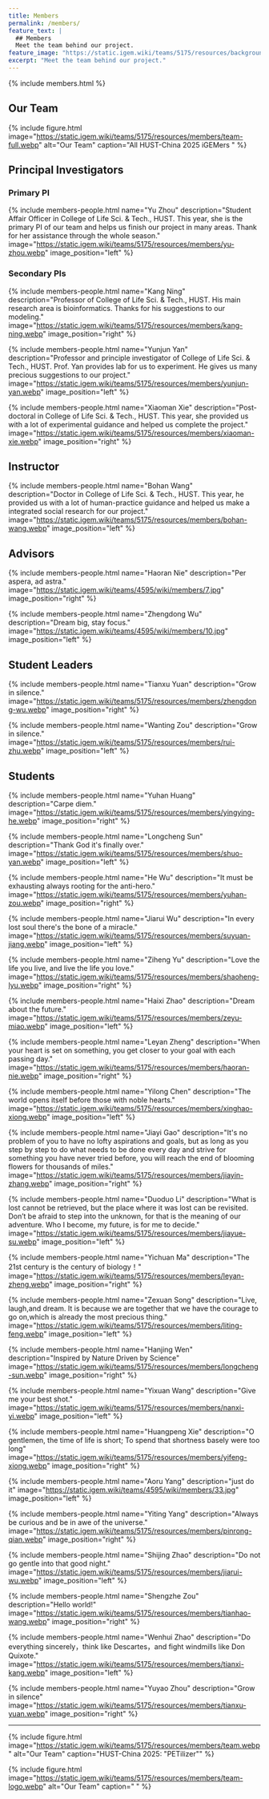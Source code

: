 ```yaml
---
title: Members
permalink: /members/
feature_text: |
  ## Members
  Meet the team behind our project.
feature_image: "https://static.igem.wiki/teams/5175/resources/background/bg-members.webp"
excerpt: "Meet the team behind our project."
---
```


{% include members.html %}

## Our Team

{% include figure.html 
   image="https://static.igem.wiki/teams/5175/resources/members/team-full.webp" 
   alt="Our Team" 
   caption="All HUST-China 2025 iGEMers " %}


## Principal Investigators

### Primary PI

{% include members-people.html 
   name="Yu Zhou" 
   description="Student Affair Officer in College of Life Sci. & Tech., HUST. This year, she is the primary PI of our team and helps us finish our project in many areas. Thank for her assistance through the whole season." 
   image="https://static.igem.wiki/teams/5175/resources/members/yu-zhou.webp" 
   image_position="left" %}

### Secondary PIs

{% include members-people.html
   name="Kang Ning" 
   description="Professor of College of Life Sci. & Tech., HUST. His main research area is bioinformatics. Thanks for his suggestions to our modeling." 
   image="https://static.igem.wiki/teams/5175/resources/members/kang-ning.webp" 
   image_position="right" %}

{% include members-people.html
   name="Yunjun Yan" 
   description="Professor and principle investigator of College of Life Sci. & Tech., HUST. Prof. Yan provides lab for us to experiment. He gives us many precious suggestions to our project." 
   image="https://static.igem.wiki/teams/5175/resources/members/yunjun-yan.webp" 
   image_position="left" %}

{% include members-people.html 
   name="Xiaoman Xie" 
   description="Post-doctoral in College of Life Sci. & Tech., HUST. This year, she provided us with a lot of experimental guidance and helped us complete the project." 
   image="https://static.igem.wiki/teams/5175/resources/members/xiaoman-xie.webp" 
   image_position="right" %}

## Instructor

{% include members-people.html 
   name="Bohan Wang" 
   description="Doctor in College of Life Sci. & Tech., HUST. This year, he provided us with a lot of human-practice guidance and helped us make a integrated social research for our project." 
   image="https://static.igem.wiki/teams/5175/resources/members/bohan-wang.webp"
   image_position="left" %}

## Advisors

{% include members-people.html 
   name="Haoran Nie" 
   description="Per aspera, ad astra." 
   image="https://static.igem.wiki/teams/4595/wiki/members/7.jpg" 
   image_position="right" %}

{% include members-people.html 
   name="Zhengdong Wu" 
   description="Dream big, stay focus." 
   image="https://static.igem.wiki/teams/4595/wiki/members/10.jpg" 
   image_position="left" %}


## Student Leaders

{% include members-people.html 
   name="Tianxu Yuan" 
   description="Grow in silence." 
   image="https://static.igem.wiki/teams/5175/resources/members/zhengdong-wu.webp" 
   image_position="right" %}

{% include members-people.html 
   name="Wanting Zou" 
   description="Grow in silence." 
   image="https://static.igem.wiki/teams/5175/resources/members/rui-zhu.webp" 
   image_position="left" %}

## Students

{% include members-people.html
   name="Yuhan Huang"
   description="Carpe diem."
   image="https://static.igem.wiki/teams/5175/resources/members/yingying-he.webp"
   image_position="right" %}

{% include members-people.html
   name="Longcheng Sun"
   description="Thank God it's finally over."
   image="https://static.igem.wiki/teams/5175/resources/members/shuo-yan.webp"
   image_position="left" %}

{% include members-people.html
   name="He Wu"
   description="It must be exhausting always rooting for the anti-hero."
   image="https://static.igem.wiki/teams/5175/resources/members/yuhan-zou.webp"
   image_position="right" %}

{% include members-people.html
   name="Jiarui Wu"
   description="In every lost soul there's the bone of a miracle."
   image="https://static.igem.wiki/teams/5175/resources/members/suyuan-jiang.webp"
   image_position="left" %}

{% include members-people.html
   name="Ziheng Yu"
   description="Love the life you live, and live the life you love."
   image="https://static.igem.wiki/teams/5175/resources/members/shaoheng-lyu.webp"
   image_position="right" %}

{% include members-people.html
   name="Haixi Zhao"
   description="Dream about the future."
   image="https://static.igem.wiki/teams/5175/resources/members/zeyu-miao.webp"
   image_position="left" %}

{% include members-people.html
   name="Leyan Zheng"
   description="When your heart is set on something, you get closer to your goal with each passing day."
   image="https://static.igem.wiki/teams/5175/resources/members/haoran-nie.webp"
   image_position="right" %}

{% include members-people.html
   name="Yilong Chen"
   description="The world opens itself before those with noble hearts."
   image="https://static.igem.wiki/teams/5175/resources/members/xinghao-xiong.webp"
   image_position="left" %}

{% include members-people.html
   name="Jiayi Gao"
   description="It's no problem of you to have no lofty aspirations and goals, but as long as you step by step to do what needs to be done every day and strive for something you have never tried before, you will reach the end of blooming flowers for thousands of miles."
   image="https://static.igem.wiki/teams/5175/resources/members/jiayin-zhang.webp"
   image_position="right" %}

{% include members-people.html
   name="Duoduo Li"
   description="What is lost cannot be retrieved, but the place where it was lost can be revisited. Don’t be afraid to step into the unknown, for that is the meaning of our adventure. Who I become, my future, is for me to decide."
   image="https://static.igem.wiki/teams/5175/resources/members/jiayue-su.webp"
   image_position="left" %}

{% include members-people.html
   name="Yichuan Ma"
   description="The 21st century is the century of biology！"
   image="https://static.igem.wiki/teams/5175/resources/members/leyan-zheng.webp"
   image_position="right" %}

{% include members-people.html
   name="Zexuan Song"
   description="Live, laugh,and dream. It is because we are together that we have the courage to go on,which is already the most precious thing."
   image="https://static.igem.wiki/teams/5175/resources/members/liting-feng.webp"
   image_position="left" %}

{% include members-people.html
   name="Hanjing Wen"
   description="Inspired by Nature Driven by Science"
   image="https://static.igem.wiki/teams/5175/resources/members/longcheng-sun.webp"
   image_position="right" %}

{% include members-people.html
   name="Yixuan Wang"
   description="Give me your best shot."
   image="https://static.igem.wiki/teams/5175/resources/members/nanxi-yi.webp"
   image_position="left" %}

{% include members-people.html
   name="Huangpeng Xie"
   description="O gentlemen, the time of life is short; To spend that shortness basely were too long"
   image="https://static.igem.wiki/teams/5175/resources/members/yifeng-xiong.webp"
   image_position="right" %}

{% include members-people.html
   name="Aoru Yang"
   description="just do it"
   image="https://static.igem.wiki/teams/4595/wiki/members/33.jpg"
   image_position="left" %}

{% include members-people.html
   name="Yiting Yang"
   description="Always be curious and be in awe of the universe."
   image="https://static.igem.wiki/teams/5175/resources/members/pinrong-qian.webp"
   image_position="right" %}

{% include members-people.html
   name="Shijing Zhao"
   description="Do not go gentle into that good night."
   image="https://static.igem.wiki/teams/5175/resources/members/jiarui-wu.webp"
   image_position="left" %}

{% include members-people.html
   name="Shengzhe Zou"
   description="Hello world!"
   image="https://static.igem.wiki/teams/5175/resources/members/tianhao-wang.webp"
   image_position="right" %}

{% include members-people.html
   name="Wenhui Zhao"
   description="Do everything sincerely，think like Descartes，and fight windmills like Don Quixote."
   image="https://static.igem.wiki/teams/5175/resources/members/tianxi-kang.webp"
   image_position="left" %}

{% include members-people.html
   name="Yuyao Zhou"
   description="Grow in silence"
   image="https://static.igem.wiki/teams/5175/resources/members/tianxu-yuan.webp"
   image_position="right" %}

---

{% include figure.html 
   image="https://static.igem.wiki/teams/5175/resources/members/team.webp" 
   alt="Our Team" 
   caption="HUST-China 2025: \"PETilizer\"" %}

{% include figure.html 
   image="https://static.igem.wiki/teams/5175/resources/members/team-logo.webp" 
   alt="Our Team" 
   caption=" " %}

